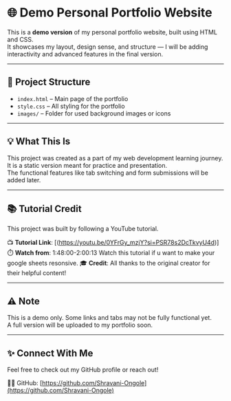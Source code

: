 # 🌐 Demo Personal Portfolio Website

This is a **demo version** of my personal portfolio website, built using HTML and CSS.  
It showcases my layout, design sense, and structure — I will be adding interactivity and advanced features in the final version.

---

## 📁 Project Structure
- `index.html` – Main page of the portfolio
- `style.css` – All styling for the portfolio
- `images/` – Folder for used background images or icons

---

## 💡 What This Is
This project was created as a part of my web development learning journey. It is a static version meant for practice and presentation.  
The functional features like tab switching and form submissions will be added later.

---

## 📚 Tutorial Credit

This project was built by following a YouTube tutorial.

📺 **Tutorial Link**: [(https://youtu.be/0YFrGy_mzjY?si=PSR78s2DcTkvyU4d)] 
⏱️ **Watch from**: 1:48:00-2:00:13 
Watch this tutorial if u want to make your google sheets resonsive. 
🎓 **Credit**: All thanks to the original creator for their helpful content!

---

## ⚠️ Note
This is a demo only. Some links and tabs may not be fully functional yet.  
A full version will be uploaded to my portfolio soon.

---

## ✨ Connect With Me
Feel free to check out my GitHub profile or reach out!

👩‍💻 GitHub: [https://github.com/Shravani-Ongole](https://github.com/Shravani-Ongole)
